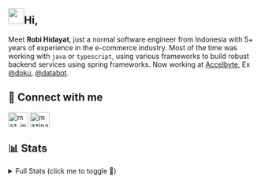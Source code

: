 <h2 class="flex"><img src="https://tva1.sinaimg.cn/large/e6c9d24egy1h1571l0uucg205k05egri.gif" width="32" />Hi,</h2>

Meet **Robi Hidayat**, just a normal software engineer from Indonesia with 5+ years of experience in the e-commerce industry. Most of the time was working with `java` or `typescript`, using various frameworks to build robust backend services using spring frameworks. Now working at [Accelbyte](https://www.accelbyte.io/), Ex [@doku](https://www.doku.com/id-ID), [@databot](https://www.databot-app.com/).

## 🔗 Connect with me

<p align="left">
 <a href="https://twitter.com/robihidayat122" target="blank"><img align="center" src="https://raw.githubusercontent.com/rahuldkjain/github-profile-readme-generator/master/src/images/icons/Social/twitter.svg" alt="maz_ipan" height="30" width="40" /></a>
 <a href="https://linkedin.com/in/robihidayat" target="blank"><img align="center" src="https://raw.githubusercontent.com/rahuldkjain/github-profile-readme-generator/master/src/images/icons/Social/linked-in-alt.svg" alt="mazipan" height="30" width="40" /></a>
</p>

## 📊 Stats

<details>
 <summary>Full Stats (click me to toggle 👀)</summary>
 <p><img src="https://github-readme-stats.vercel.app/api/top-langs/?username=robihidayat&theme=algolia&hide_border=true&langs_count=5" alt="Most used languages" /></p>
 <p><img src="https://github-readme-stats.vercel.app/api?username=robihidayat&show_icons=true&theme=algolia&hide_border=true&count_private=true&line_height=27" alt="Github Stats" /></p>
 <p><img src="https://github-readme-streak-stats.herokuapp.com/?user=robihidayat&theme=algolia" alt="Stat Streak" /></p>
 <p><img src="https://github-profile-trophy.vercel.app/?username=robihidayat&theme=algolia&margin-w=5&margin-h=5" alt="Github Trophy" /></p>
</details>
